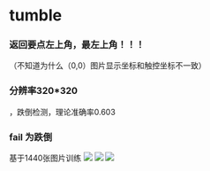 # tumble
###  返回要点左上角，最左上角！！！
（不知道为什么（0,0）图片显示坐标和触控坐标不一致）
### 分辨率320*320
，跌倒检测，理论准确率0.603
### fail 为跌倒
基于1440张图片训练
![](https://maixhub.com/public/application/24278-bb60969806234e27bf83bf9163f711d7.png)
![](https://maixhub.com/public/application/24278-78a89d2240c9443d8a70998e47fdaa13.png)
![](https://maixhub.com/public/application/24278-772b8cf6137742a699853c1c0db58150.png)


